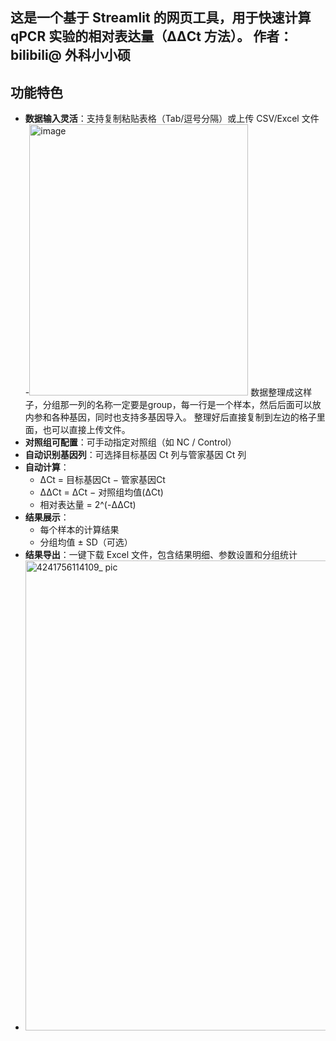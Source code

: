这是一个基于 **Streamlit** 的网页工具，用于快速计算 qPCR 实验的相对表达量（ΔΔCt 方法）。
作者：
bilibili@ 外科小小硕
---

## 功能特色
- **数据输入灵活**：支持复制粘贴表格（Tab/逗号分隔）或上传 CSV/Excel 文件
-<img width="350" height="434" alt="image" src="https://github.com/user-attachments/assets/baa7e51e-49e4-410f-93fe-b149d24323a5" />
数据整理成这样子，分组那一列的名称一定要是group，每一行是一个样本，然后后面可以放内参和各种基因，同时也支持多基因导入。
整理好后直接复制到左边的格子里面，也可以直接上传文件。
- **对照组可配置**：可手动指定对照组（如 NC / Control）  
- **自动识别基因列**：可选择目标基因 Ct 列与管家基因 Ct 列  
- **自动计算**：  
  - ΔCt = 目标基因Ct − 管家基因Ct  
  - ΔΔCt = ΔCt − 对照组均值(ΔCt)  
  - 相对表达量 = 2^(-ΔΔCt)  
- **结果展示**：  
  - 每个样本的计算结果  
  - 分组均值 ± SD（可选）  
- **结果导出**：一键下载 Excel 文件，包含结果明细、参数设置和分组统计
- <img width="1320" height="752" alt="4241756114109_ pic" src="https://github.com/user-attachments/assets/08245280-4321-4716-9ec2-874bb8ff4eae" />
